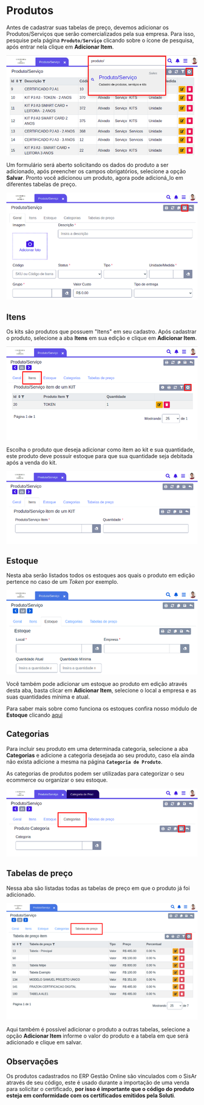 # Produtos

Antes de cadastrar suas tabelas de preço, devemos adicionar os Produtos/Serviços que serão comercializados pela sua empresa. Para isso, pesquise pela página **`Produto/Serviço`** clicando sobre o ícone de pesquisa, após entrar nela clique em **Adicionar Item**.

![](../../.gitbook/assets/1_produto.png)

Um formulário será aberto solicitando os dados do produto a ser adicionado, após preencher os campos obrigatórios, selecione a opção **Salvar**. Pronto você adicionou um produto, agora pode adicioná\_lo em diferentes tabelas de preço.

![](../../.gitbook/assets/2_produto.png)

## Itens

Os kits são produtos que possuem "Itens" em seu cadastro. Após cadastrar o produto, selecione a aba **Itens** em sua edição e clique em **Adicionar Item**.

![](../../.gitbook/assets/3_produto.png)

Escolha o produto que deseja adicionar como item ao kit e sua quantidade, este produto deve possuir estoque para que sua quantidade seja debitada após a venda do kit.

![](../../.gitbook/assets/4_produto.png)

## Estoque

Nesta aba serão listados todos os estoques aos quais o produto em edição pertence no caso de um _Token_ por exemplo.

![](../../.gitbook/assets/7_produto.png)

Você também pode adicionar um estoque ao produto em edição através desta aba, basta clicar em **Adicionar Item**, selecione o local a empresa e as suas quantidades mínima e atual.

Para saber mais sobre como funciona os estoques confira nosso módulo de **Estoque** clicando [aqui](../modulos_e_paginas/estoque/)

## Categorias

Para incluir seu produto em uma determinada categoria, selecione a aba **Categorias** e adicione a categoria desejada ao seu produto, caso ela ainda não exista adicione a mesma na página **`Categoria de Produto`**.

As categorias de produtos podem ser utilizadas para categorizar o seu ecommerce ou organizar o seu estoque.

![](../../.gitbook/assets/5_produto.png)

## Tabelas de preço

Nessa aba são listadas todas as tabelas de preço em que o produto já foi adicionado.

![](../../.gitbook/assets/6_produto.png)

Aqui também é possível adicionar o produto a outras tabelas, selecione a opção **Adicionar Item** informe o valor do produto e a tabela em que será adicionado e clique em salvar.

## Observações

Os produtos cadastrados no ERP Gestão Online são vinculados com o SisAr através de seu código, este é usado durante a importação de uma venda para solicitar o certificado, **por isso é importante que o código do produto esteja em conformidade com os certificados emitidos pela Soluti**.

